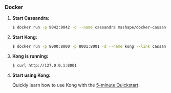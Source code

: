 ### Docker

1. **Start Cassandra:**

	```bash
	$ docker run -p 9042:9042 -d --name cassandra mashape/docker-cassandra
	```

2. **Start Kong:**

    ```bash
    $ docker run -p 8000:8000 -p 8001:8001 -d --name kong --link cassandra:cassandra mashape/docker-kong:{{site.data.kong_latest.version}}
    ```

3. **Kong is running:**

    ```bash
    $ curl http://127.0.0.1:8001
    ```

4. **Start using Kong:**

    Quickly learn how to use Kong with the [5-minute Quickstart](/docs/{{site.data.kong_latest.version}}/getting-started/quickstart).
